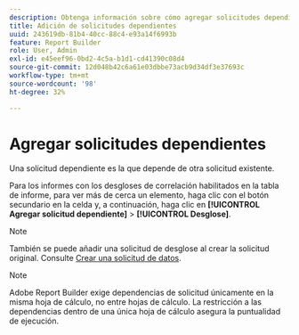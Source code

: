 ```yaml
---
description: Obtenga información sobre cómo agregar solicitudes dependientes.
title: Adición de solicitudes dependientes
uuid: 243619db-81b4-40cc-88c4-e93a14f6993b
feature: Report Builder
role: User, Admin
exl-id: e45eef96-0bd2-4c5a-b1d1-cd41390c08d4
source-git-commit: 12d048b42c6a61e03dbbe73acb9d34df3e37693c
workflow-type: tm+mt
source-wordcount: '98'
ht-degree: 32%

---
```


# Agregar solicitudes dependientes

Una solicitud dependiente es la que depende de otra solicitud existente.

Para los informes con los desgloses de correlación habilitados en la tabla de informe, para ver más de cerca un elemento, haga clic con el botón secundario en la celda y, a continuación, haga clic en **[!UICONTROL Agregar solicitud dependiente]** > **[!UICONTROL Desglose]**.

>[!NOTE]
>
>También se puede añadir una solicitud de desglose al crear la solicitud original. Consulte [Crear una solicitud de datos](/help/analyze/legacy-report-builder/data-requests/t-create-a-data-request.md).

>[!NOTE]
>
>Adobe Report Builder exige dependencias de solicitud únicamente en la misma hoja de cálculo, no entre hojas de cálculo. La restricción a las dependencias dentro de una única hoja de cálculo asegura la puntualidad de ejecución.

